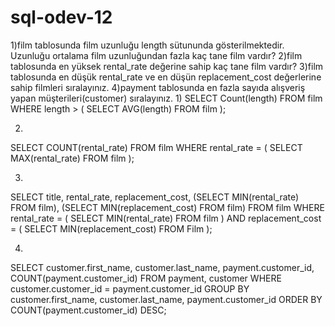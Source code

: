 # sql-odev-12
1)film tablosunda film uzunluğu length sütununda gösterilmektedir. Uzunluğu ortalama film uzunluğundan fazla kaç tane film vardır?
2)film tablosunda en yüksek rental_rate değerine sahip kaç tane film vardır?
3)film tablosunda en düşük rental_rate ve en düşün replacement_cost değerlerine sahip filmleri sıralayınız.
4)payment tablosunda en fazla sayıda alışveriş yapan müşterileri(customer) sıralayınız.
1)
SELECT Count(length)
FROM film
WHERE length >
(
	SELECT AVG(length)
	FROM film
);

2)
SELECT COUNT(rental_rate)
FROM film
WHERE rental_rate =
(
	SELECT MAX(rental_rate)
	FROM film
);

3)
SELECT title, rental_rate, replacement_cost, (SELECT MIN(rental_rate) FROM film), (SELECT MIN(replacement_cost) FROM film)
FROM film
WHERE rental_rate =
(
	SELECT MIN(rental_rate)
	FROM film
)
AND replacement_cost = 
(
	SELECT MIN(replacement_cost)
	FROM Film
);

4)

SELECT customer.first_name, customer.last_name, payment.customer_id, COUNT(payment.customer_id)
FROM payment, customer
WHERE customer.customer_id = payment.customer_id
GROUP BY customer.first_name, customer.last_name, payment.customer_id
ORDER BY COUNT(payment.customer_id) DESC;
